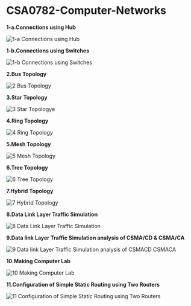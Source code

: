 # CSA0782-Computer-Networks
  **1-a.Connections using Hub**

![1-a Connections using Hub](https://github.com/mrramtheking/CSA0782-Computer-Networks/assets/62879218/32516c8a-884f-4a1a-9962-8097c716d84e)

**1-b.Connections using Switches**

![1-b Connections using Switches](https://github.com/mrramtheking/CSA0782-Computer-Networks/assets/62879218/facb6cae-a554-4d10-b8bb-ac185e0f6824)

**2.Bus Topology**

![2 Bus Topology](https://github.com/mrramtheking/CSA0782-Computer-Networks/assets/62879218/efa20292-1d4e-4119-bbf1-0d8ea9b8fe3f)

**3.Star Topology**

![3 Star Topology](https://github.com/mrramtheking/CSA0782-Computer-Networks/assets/62879218/3e60e64e-1e76-4ac5-a5b6-fba717f97a7b)e

**4.Ring Topology**

![4 Ring Topology](https://github.com/mrramtheking/CSA0782-Computer-Networks/assets/62879218/b24f57b0-7f60-4a03-9045-a89d28e56066)

**5.Mesh Topology**

![5 Mesh Topology](https://github.com/mrramtheking/CSA0782-Computer-Networks/assets/62879218/a052ee17-c775-43da-9728-9e0d99c653e2)

**6.Tree Topology**

![6 Tree Topology](https://github.com/mrramtheking/CSA0782-Computer-Networks/assets/62879218/642973c8-d440-475a-8972-fe2dbf4db3bf)

**7.Hybrid Topology**

![7 Hybrid Topology](https://github.com/mrramtheking/CSA0782-Computer-Networks/assets/62879218/1be6e35b-98ac-4956-855f-12d7e16f4ee4)

**8.Data Link Layer Traffic Simulation**

![8 Data Link Layer Traffic Simulation](https://github.com/mrramtheking/CSA0782-Computer-Networks/assets/62879218/3ca9a903-75f1-41c6-90ae-4f29e10d310f)

**9.Data link Layer Traffic Simulation analysis of CSMA/CD & CSMA/CA**

![9 Data link Layer Traffic Simulation analysis of CSMACD   CSMACA](https://github.com/mrramtheking/CSA0782-Computer-Networks/assets/62879218/aa4208c4-f814-48d7-a6b9-4910f30b5e85)

**10.Making Computer Lab**

![10 Making Computer Lab](https://github.com/mrramtheking/CSA0782-Computer-Networks/assets/62879218/da4c3518-f25a-4cba-af48-eb81d5c0ac6b)

**11.Configuration of Simple Static Routing using Two Routers**

![11 Configuration of Simple Static Routing using Two Routers](https://github.com/mrramtheking/CSA0782-Computer-Networks/assets/62879218/7e01e38f-3957-4cb3-bfc6-bdc968e21451)
